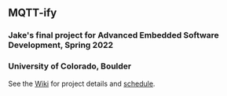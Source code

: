 ## MQTT-ify
### Jake's final project for Advanced Embedded Software Development, Spring 2022
### University of Colorado, Boulder
See the [Wiki](https://github.com/cu-ecen-aeld/final-project-jmichael16/wiki/Project-Overview) for project details and [schedule](https://github.com/cu-ecen-aeld/final-project-jmichael16/wiki/Project-Overview). 
